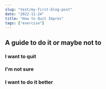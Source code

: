 ```yaml
---
slug: "test/my-first-blog-post"
date: "2022-11-24"
title: "How to Quit Improv"
tags: ["exercise"]
---
```


## A guide to do it or maybe not to

### I want to quit

### I'm not sure

### I want to do it better
